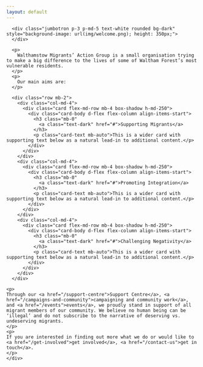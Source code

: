 ```yaml
---
layout: default
---
```


      <div class="jumbotron p-3 p-md-5 text-white rounded bg-dark" style="background-image: url(img/welcome.png); height: 350px;">
      </div>

      <p>
        Walthamstow Migrants’ Action Group is a small organisation trying to make a big difference to the lives of some of Waltham Forest’s most vulnerable residents.
      </p>
      <p>
        Our main aims are:
      </p>

      <div class="row mb-2">
        <div class="col-md-4">
          <div class="card flex-md-row mb-4 box-shadow h-md-250">
            <div class="card-body d-flex flex-column align-items-start">
              <h3 class="mb-0"
                <a class="text-dark" href="#">Supporting Migrants</a>
              </h3>
              <p class="card-text mb-auto">This is a wider card with supporting text below as a natural lead-in to additional content.</p>
            </div>
          </div>
        </div>
        <div class="col-md-4">
          <div class="card flex-md-row mb-4 box-shadow h-md-250">
            <div class="card-body d-flex flex-column align-items-start">
              <h3 class="mb-0"
                <a class="text-dark" href="#">Promoting Integration</a>
              </h3>
              <p class="card-text mb-auto">This is a wider card with supporting text below as a natural lead-in to additional content.</p>
            </div>
          </div>
        </div>
        <div class="col-md-4">
          <div class="card flex-md-row mb-4 box-shadow h-md-250">
            <div class="card-body d-flex flex-column align-items-start">
              <h3 class="mb-0"
                <a class="text-dark" href="#">Challenging Negativity</a>
              </h3>
              <p class="card-text mb-auto">This is a wider card with supporting text below as a natural lead-in to additional content.</p>
            </div>
          </div>
        </div>
      </div>

    <p>
    Through our <a href="/support-centre">Support Centre</a>, <a href="/campaigns-and-community">campaigning and community work</a>, and <a href="/events">events</a>, we proudly stand in support of all migrant members of our community. We believe no human being can be ‘illegal’ and do not subscribe to the narrative of deserving vs. undeserving migrants. 
    </p>
    <p>
    If you are interested in finding out more what we do or would like to <a href="/get-involved">get involved</a>, <a href="/contact-us">get in touch</a>.
    </p>
    </div>
